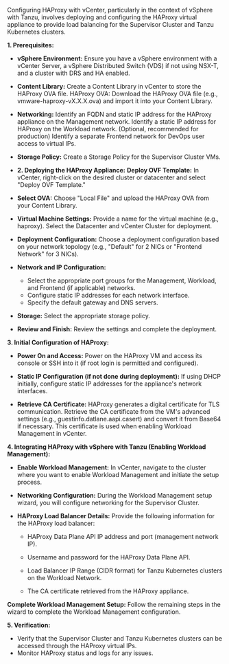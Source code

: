 Configuring HAProxy with vCenter, particularly in the context of vSphere with Tanzu, involves deploying and configuring the HAProxy virtual appliance to provide load balancing for the Supervisor Cluster and Tanzu Kubernetes clusters.

**1. Prerequisites:**

- **vSphere Environment:** Ensure you have a vSphere environment with a vCenter Server, a vSphere Distributed Switch (VDS) if not using NSX-T, and a cluster with DRS and HA enabled.

- **Content Library:** Create a Content Library in vCenter to store the HAProxy OVA file.
HAProxy OVA: Download the HAProxy OVA file (e.g., vmware-haproxy-vX.X.X.ova) and import it into your Content Library.

- **Networking:**
Identify an FQDN and static IP address for the HAProxy appliance on the Management network. 
Identify a static IP address for HAProxy on the Workload network. 
(Optional, recommended for production) Identify a separate Frontend network for DevOps user access to virtual IPs.

- **Storage Policy:** Create a Storage Policy for the Supervisor Cluster VMs.

- **2. Deploying the HAProxy Appliance:**
**Deploy OVF Template:** In vCenter, right-click on the desired cluster or datacenter and select "Deploy OVF Template."

- **Select OVA:** Choose "Local File" and upload the HAProxy OVA from your Content Library.

- **Virtual Machine Settings:**
Provide a name for the virtual machine (e.g., haproxy).
Select the Datacenter and vCenter Cluster for deployment.

- **Deployment Configuration:** Choose a deployment configuration based on your network topology (e.g., "Default" for 2 NICs or "Frontend Network" for 3 NICs).

- **Network and IP Configuration:**
    - Select the appropriate port groups for the Management, Workload, and Frontend (if applicable) networks.
    - Configure static IP addresses for each network interface.
    - Specify the default gateway and DNS servers.

- **Storage:** Select the appropriate storage policy.

- **Review and Finish:** Review the settings and complete the deployment.

**3. Initial Configuration of HAProxy:**

- **Power On and Access:** Power on the HAProxy VM and access its console or SSH into it (if root login is permitted and configured).

- **Static IP Configuration (if not done during deployment):** If using DHCP initially, configure static IP addresses for the appliance's network interfaces.

- **Retrieve CA Certificate:** HAProxy generates a digital certificate for TLS communication. Retrieve the CA certificate from the VM's advanced settings (e.g., guestinfo.datlane.aapi.casert) and convert it from Base64 if necessary. This certificate is used when enabling Workload Management in vCenter.

**4. Integrating HAProxy with vSphere with Tanzu (Enabling Workload Management):**

- **Enable Workload Management:** In vCenter, navigate to the cluster where you want to enable Workload Management and initiate the setup process.

- **Networking Configuration:** During the Workload Management setup wizard, you will configure networking for the Supervisor Cluster.

- **HAProxy Load Balancer Details:** Provide the following information for the HAProxy load balancer:
    - HAProxy Data Plane API IP address and port (management network IP).

    - Username and password for the HAProxy Data Plane API.
    - Load Balancer IP Range (CIDR format) for Tanzu Kubernetes clusters on the Workload Network.
    - The CA certificate retrieved from the HAProxy appliance.

**Complete Workload Management Setup:** Follow the remaining steps in the wizard to complete the Workload Management configuration.

**5. Verification:**
- Verify that the Supervisor Cluster and Tanzu Kubernetes clusters can be accessed through the HAProxy virtual IPs.
- Monitor HAProxy status and logs for any issues.